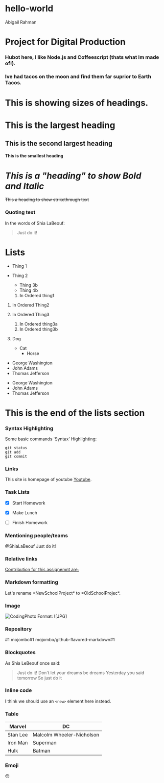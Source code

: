 # hello-world
Abigail Rahman
# Project for Digital Production #

### **Hubot here, I like Node.js and Coffeescript (thats what Im made of!).**
### Ive had tacos on the moon and find them far suprior to Earth Tacos. 

# This is showing sizes of headings. 

# This is the largest heading  
## This is the second largest heading 
#### This is the smallest heading 

# **_This is a "heading" to show Bold and Italic_**

~~This a heading to show strikethrough text~~

### Quoting text

In the words of Shia LaBeouf:

> Just do it!

# Lists

* Thing 1
* Thing 2
  * Thing 3b
  * Thing 4b
  
  1. In Ordered thing1
1. In Ordered Thing2
1. In Ordered Thing3
   1. In Ordered thing3a
   1. In Ordered thing3b
  
1. Dog
   - Cat
     - Horse
     
- George Washington
- John Adams
- Thomas Jefferson

* George Washington
* John Adams
* Thomas Jefferson
 
 # This is the end of the lists section
 
### Syntax Highlighting

 Some basic commands 'Syntax' Highlighting:

```
git status
git add
git commit
```

### Links

This site is homepage of youtube [Youtube](https://www.youtube.com/).

### Task Lists

- [x] Start Homework
- [x] Make Lunch
- [ ] Finish Homework


### Mentioning people/teams

@ShiaLaBeouf Just do it!

### Relative links

[Contribution for this assignemnt are:](/README1.md)

### Markdown formatting

Let's rename \*NewSchoolProject\* to \*OldSchoolProjec\*.

### Image

![CodingPhoto](https://images.readwrite.com/wp-content/uploads/2018/04/coding-825x500.jpg)
Format: ![JPG]
    
### Repository

#1
mojombo#1
mojombo/github-flavored-markdown#1

### Blockquotes

As Shia LeBeouf once said:

> Just do it!
> Don't let your dreams be dreams
> Yesterday you said tomorrow
> So just do it

### Inline code

I think we should use an
`<new>` element here instead.

### Table

Marvel | DC
------------ | -------------
Stan Lee | Malcolm Wheeler-Nicholson
Iron Man | Superman
Hulk | Batman

### Emoji

:pensive:
